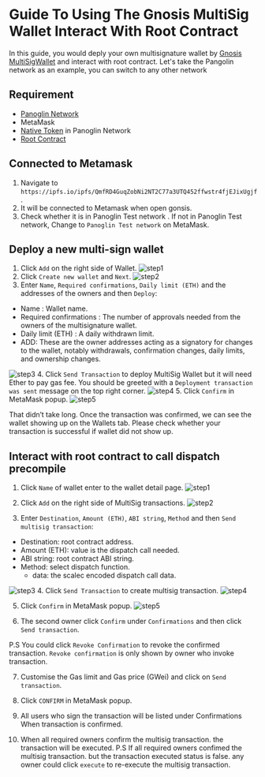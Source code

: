 # Guide To Using The Gnosis MultiSig Wallet Interact With Root Contract
In this guide, you would deply your own multisignature wallet by [Gnosis MultiSigWallet](https://github.com/gnosis/MultiSigWallet) and interact with root contract. Let's take the Pangolin network as an example, you can switch to any other network
## Requirement
* [Panoglin Network](https://docs.darwinia.network/pangolin-testnet-9d65d6d810f4446abb60fa4580c94b3a)
* MetaMask
* [Native Token](https://docs.darwinia.network/testnet-faucets-de3bb5f3480142ce8dd77d8bec7260fe) in Panoglin Network
* [Root Contract](https://github.com/darwinia-network/darwinia-messages-sol/pull/319/files)

## Connected to Metamask
1. Navigate to `https://ipfs.io/ipfs/QmfRD4GuqZobNi2NT2C77a3UTQ452ffwstr4fjEJixUgjf`.
2. It will be connected to Metamask when open gonsis.
3. Check whether it is in Panoglin Test network . If not in Panoglin Test network, Change to `Panoglin Test network` on MetaMask.

## Deploy a new multi-sign wallet
1. Click `Add` on the right side of Wallet.
![step1](./assets/step1.png)
2. Click `Create new wallet` and `Next`.
![step2](./assets/step2.png)
3. Enter `Name`, `Required confirmations`, `Daily limit (ETH)` and the addresses of the owners and then `Deploy`:
* Name : Wallet name.
* Required confirmations : The number of approvals needed from the owners of the multisignature wallet.
* Daily limit (ETH) : A daily withdrawn limit.
* ADD: These are the owner addresses acting as a signatory for changes to the wallet, notably withdrawals, confirmation changes, daily limits, and ownership changes.

![step3](./assets/step3.png)
4. Click `Send Transaction` to deploy MultiSig Wallet but it will need Ether to pay gas fee. You should be greeted with a `Deployment transaction was sent` message on the top right corner.
![step4](./assets/step4.png)
5. Click `Confirm` in MetaMask popup.
![step5](./assets/step5.png)

That didn’t take long. Once the transaction was confirmed, we can see the wallet showing up on the Wallets tab. Please check whether your transaction is successful if wallet did not show up.

## Interact with root contract to call dispatch precompile
1. Click `Name` of wallet enter to the wallet detail page.
![step1](./assets/1.png)

2. Click `Add` on the right side of MultiSig transactions.
![step2](./assets/2.png)

3. Enter `Destination`, `Amount (ETH)`, `ABI string`, `Method` and then `Send multisig transaction`:
* Destination: root contract address.
* Amount (ETH): value is the dispatch call needed.
* ABI string: root contract ABI string.
* Method: select dispatch function.
  - data: the scalec encoded dispatch call data.

![step3](./assets/3.png)
4. Click `Send Transaction` to create multisig transaction.
![step4](./assets/4.png)

5. Click `Confirm` in MetaMask popup.
![step5](./assets/5.png)

6. The second owner click `Confirm` under `Confirmations` and then click `Send transaction`. 

P.S You could click `Revoke Confirmation` to revoke the confirmed transaction. `Revoke confirmation` is only shown by owner who invoke transaction.

7. Customise the Gas limit and Gas price (GWei) and click on `Send transaction`.

8. Click `CONFIRM` in MetaMask popup.

9. All users who sign the transaction will be listed under Confirmations When transaction is confirmed.

10. When all required owners confirm the multisig transaction. the transaction will be executed.
P.S If all required owners confimed the multisig transaction. but the transaction executed status is false. any owner could click `execute` to re-execute the multisig transaction.
